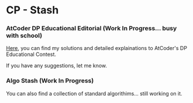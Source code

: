 # CP - Stash

### AtCoder DP Educational Editorial (Work In Progress... busy with school)

[Here](https://github.com/joshuaxiao13/CP-Stash/blob/main/AtCoder%20Educational%20DP/README.md), you can find my solutions and detailed explainations to AtCoder's DP Educational Contest. 

If you have any suggestions, let me know.


### Algo Stash (Work In Progress)

You can also find a collection of standard algorithims... still working on it.
